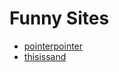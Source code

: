 # Funny Sites
* [pointerpointer](https://pointerpointer.com)
* [thisissand](https://thisissand.com/)